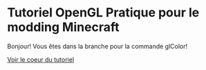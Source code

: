 Tutoriel OpenGL Pratique pour le modding Minecraft
==================================================

Bonjour! Vous êtes dans la branche pour la commande glColor!

[Voir le coeur du tutoriel](src/main/java/fr/minecraftforgefrance/tutorial/client/ClientEventHandler.java)
